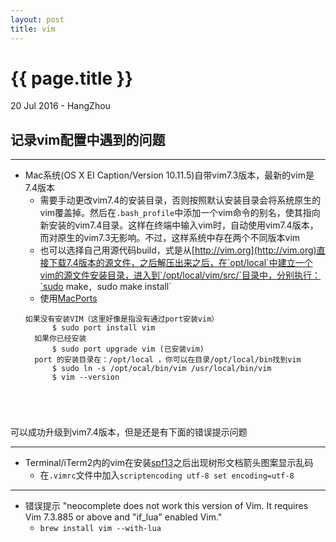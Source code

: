 ```yaml
---
layout: post
title: vim
---
```


{{ page.title }}
================

<p class="meta">20 Jul 2016 - HangZhou</p>

记录vim配置中遇到的问题
-------------------



***************************************************

- Mac系统(OS X EI Caption/Version 10.11.5)自带vim7.3版本，最新的vim是7.4版本
	+ 需要手动更改vim7.4的安装目录，否则按照默认安装目录会将系统原生的vim覆盖掉。然后在`.bash_profile`中添加一个vim命令的别名，使其指向新安装的vim7.4目录。这样在终端中输入vim时，自动使用vim7.4版本，而对原生的vim7.3无影响。不过，这样系统中存在两个不同版本vim
	+ 也可以选择自己用源代码build，式是从[http://vim.org](http://vim.org)直接下载7.4版本的源文件，之后解压出来之后，在`opt/local`中建立一个vim的源文件安装目录，进入到`/opt/local/vim/src/`目录中，分别执行：`sudo make`, `sudo make install` 
	+ 使用[MacPorts](http://www.macports.org/)
	<pre><code>如果没有安装VIM（这里好像是指没有通过port安装vim）
		$ sudo port install vim 
	如果你已经安装
		$ sudo port upgrade vim (已安装vim)
	port 的安装目录在：/opt/local ，你可以在目录/opt/local/bin找到vim
		$ sudo ln -s /opt/ocal/bin/vim /usr/local/bin/vim
		$ vim --version 
</code></pre>
	可以成功升级到vim7.4版本，但是还是有下面的错误提示问题
	
*******
	
- Terminal/iTerm2内的vim在安装[spf13](https://github.com/spf13/spf13-vim)之后出现树形文档箭头图案显示乱码
	+ 在`.vimrc`文件中加入`scriptencoding utf-8
set encoding=utf-8`

***********

- 错误提示 "neocomplete does not work this version of Vim. It requires Vim 7.3.885 or above and "if_lua" enabled Vim."
	+ `brew install vim --with-lua`
